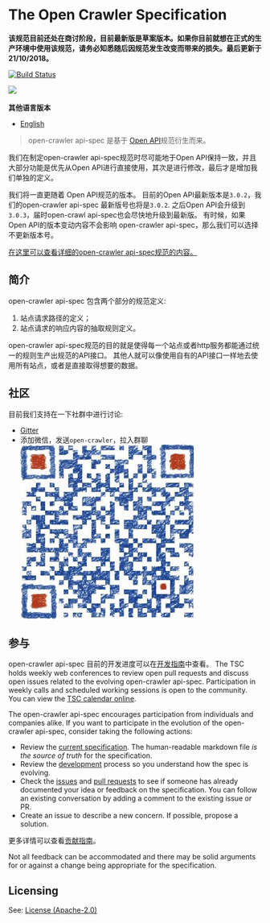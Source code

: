 # The Open Crawler Specification

**该规范目前还处在商讨阶段，目前最新版是草案版本。如果你目前就想在正式的生产环境中使用该规范，请务必知悉随后因规范发生改变而带来的损失。最后更新于21/10/2018。**

[![Build Status](https://travis-ci.org/opencrawler/api-spec.svg?branch=master)](https://travis-ci.org/opencrawler/api-spec)

![](https://avatars0.githubusercontent.com/u/44334826?s=200&v=4)

**其他语言版本**
- [English](README.md)

> open-crawler api-spec 是基于 [Open API](https://github.com/OAI/OpenAPI-Specification)规范衍生而来。

我们在制定open-crawler api-spec规范时尽可能地于Open API保持一致，并且大部分功能是优先从Open API进行直接使用，其次是进行修改，最后才是增加我们单独的定义。

我们将一直更随着 Open API规范的版本。 目前的Open API最新版本是`3.0.2`，我们的open-crawler api-spec 最新版号也将是`3.0.2`. 之后Open API会升级到`3.0.3`，届时open-crawl api-spec也会尽快地升级到最新版。 有时候，如果Open API的版本变动内容不会影响 open-crawler api-spec，那么我们可以选择不更新版本号。

[在这里可以查看详细的open-crawler api-spec规范的内容。](versions/3.0.2.md)

## 简介

open-crawler api-spec 包含两个部分的规范定义:
1. 站点请求路径的定义；
2. 站点请求的响应内容的抽取规则定义。

open-crawler api-spec规范的目的就是使得每一个站点或者http服务都能通过统一的规则生产出规范的API接口。 其他人就可以像使用自有的API接口一样地去使用所有站点，或者是直接取得想要的数据。

## 社区

目前我们支持在一下社群中进行讨论:
- [Gitter](https://gitter.im/Open-Crawler/Lobby)
- 添加微信，发送`open-crawler`，拉入群聊 ![Open Crawler Group](https://github.com/jiusanzhou/jiusanzhou.github.io/raw/master/static/WeChat-JohnCx.jpeg)

## 参与

open-crawler api-spec 目前的开发进度可以在[开发指南](DEVELOPMENT.md)中查看。
The TSC holds weekly web conferences to review open pull requests and discuss open issues related to the evolving open-crawler api-spec. Participation in weekly calls and scheduled working sessions is open to the community. You can view the [TSC calendar online](https://opencrawler.groups.io/g/tsc/calendar).

The open-crawler api-spec encourages participation from individuals and companies alike. If you want to participate in the evolution of the open-crawler api-spec, consider taking the following actions:

* Review the [current specification](versions/3.0.2.md). The human-readable markdown file _is the source of truth_ for the specification.
* Review the [development](DEVELOPMENT.md) process so you understand how the spec is evolving.
* Check the [issues](https://github.com/opencrawler/api-spec/issues) and [pull requests](https://github.com/opencrawler/api-spec/pulls) to see if someone has already documented your idea or feedback on the specification. You can follow an existing conversation by adding a comment to the existing issue or PR.
* Create an issue to describe a new concern. If possible, propose a solution.

更多详情可以查看[贡献指南](.github/CONTRIBUTING.md)。

Not all feedback can be accommodated and there may be solid arguments for or against a change being appropriate for the specification.

## Licensing

See: [License (Apache-2.0)](https://github.com/opencrawl/api-spec/blob/master/LICENSE)
